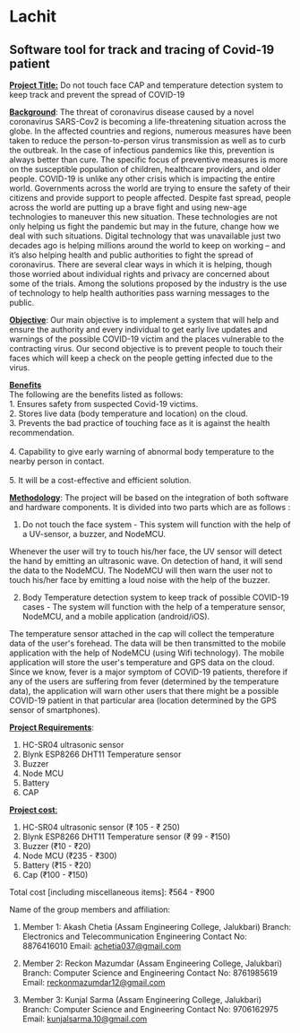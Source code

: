 # Lachit

## Software tool for track and tracing of Covid-19 patient

<ins>**Project Title:**</ins> Do not touch face CAP and temperature detection system to keep track and prevent the spread of COVID-19

<ins>**Background**</ins>:  The threat of coronavirus disease caused by a novel coronavirus SARS-Cov2 is becoming a life-threatening situation across the globe. In the affected countries and regions, numerous measures have been taken to reduce the person-to-person virus transmission as well as to curb the outbreak. In the case of infectious pandemics like this, prevention is always better than cure. The specific focus of preventive measures is more on the susceptible population of children, healthcare providers, and older people. COVID-19 is unlike any other crisis which is impacting the entire world. Governments across the world are trying to ensure the safety of their citizens and provide support to people affected. Despite fast spread, people across the world are putting up a brave fight and using new-age technologies to maneuver this new situation. These technologies are not only helping us fight the pandemic but may in the future, change how we deal with such situations.
Digital technology that was unavailable just two decades ago is helping millions around the world to keep on working – and it’s also helping health and public authorities to fight the spread of coronavirus. There are several clear ways in which it is helping, though those worried about individual rights and privacy are concerned about some of the trials. Among the solutions proposed by the industry is the use of technology to help health authorities pass warning messages to the public.

<ins>**Objective**</ins>: Our main objective is to implement a system that will help and ensure the authority and every individual to get early live updates and warnings of the possible COVID-19 victim and the places vulnerable to the contracting virus. Our second objective is to prevent people to touch their faces which will keep a check on the people getting infected due to the virus. 


<ins>**Benefits**</ins>  
                  The following are the benefits listed as follows:<br>
	                 1. Ensures safety from suspected Covid-19 victims.<br>
                   2. Stores live data (body temperature and location) on the cloud.<br>
                   3. Prevents the bad practice of touching face as it is against the health recommendation.<br>   
                   4. Capability to give early warning of abnormal body temperature to the nearby person in contact.<br>    
                   5.  It will be a cost-effective and efficient solution.        
 
<ins>**Methodology**</ins>:  The project will be based on the integration of both software and hardware components. It is divided into two parts which are as follows :<br>
1) Do not touch the face system - This system will function with the help of a UV-sensor, a buzzer, and NodeMCU.<br>

Whenever the user will try to touch his/her face, the UV sensor will detect the hand by emitting an ultrasonic wave. On detection of hand, it will send the data to the NodeMCU. The NodeMCU will then warn the user not to touch his/her face by emitting a loud noise with the help of the buzzer.


2) Body Temperature detection system to keep track of possible COVID-19 cases - The system will function with the help of a temperature sensor, NodeMCU, and a mobile application (android/iOS).<br>

The temperature sensor attached in the cap will collect the temperature data of the user's forehead. The data will be then transmitted to the mobile application with the help of NodeMCU (using Wifi technology). The mobile application will store the user's temperature and GPS data on the cloud. Since we know, fever is a major symptom of COVID-19 patients, therefore if any of the users are suffering from fever (determined by the temperature data), the application will warn other users that there might be a possible COVID-19 patient in that particular area (location determined by the GPS sensor of smartphones).<br>


<ins>**Project Requirements**</ins>:  
1. HC-SR04 ultrasonic sensor<br> 
2. Blynk ESP8266 DHT11 Temperature sensor<br>   
3. Buzzer<br>     
4. Node MCU<br>  
5. Battery<br>  
6. CAP<br> 




<ins>**Project cost**<ins>: 
 
1. HC-SR04 ultrasonic sensor (₹ 105 - ₹ 250)<br>
2. Blynk ESP8266 DHT11 Temperature sensor (₹ 99 - ₹150)<br>
3. Buzzer (₹10 - ₹20)<br>
4. Node MCU (₹235 - ₹300)<br>
5. Battery (₹15 - ₹20)<br>
6. Cap (₹100 - ₹150)<br>

Total cost [including miscellaneous items]: ₹564 - ₹900<br>


Name of the group members and affiliation: 

1. Member 1:  Akash Chetia (Assam Engineering College, Jalukbari)
                        Branch: Electronics and Telecommunication Engineering
                        Contact No: 8876416010
                        Email: achetia037@gmail.com

2. Member 2:  Reckon Mazumdar (Assam Engineering College, Jalukbari)
                        Branch: Computer Science and Engineering
                        Contact No: 8761985619
                        Email: reckonmazumdar12@gmail.com

3. Member 3:  Kunjal Sarma (Assam Engineering College, Jalukbari)
                        Branch: Computer Science and Engineering
                        Contact No: 9706162975
                        Email: kunjalsarma.10@gmail.com













